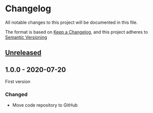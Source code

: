 # Changelog

All notable changes to this project will be documented in this file.

The format is based on [Keep a Changelog](https://keepachangelog.com/en/1.0.0/),
and this project adheres to [Semantic Versioning](https://semver.org/spec/v2.0.0.html)

## [Unreleased](https://github.com/Lit3D/rmh-canvas-puzzle/compare/v1.1.0...HEAD)

## **1.0.0** - 2020-07-20

First version

### Changed
- Move code repository to GitHub
